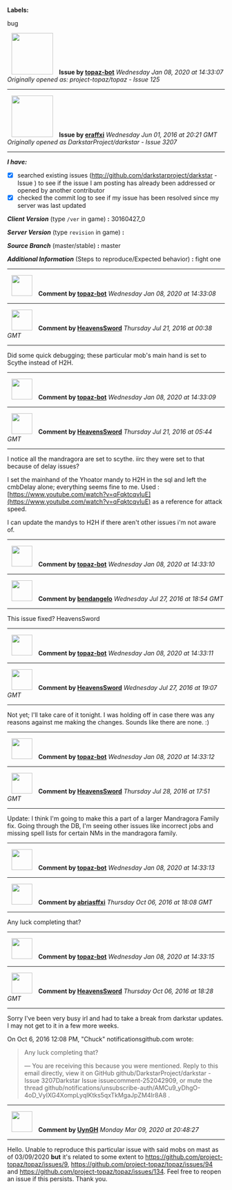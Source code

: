**Labels:**

bug



<a href="https://github.com/topaz-bot"><img src="https://avatars3.githubusercontent.com/u/59651103?v=4" width="96" height="96" hspace="10"></img></a> **Issue by [topaz-bot](https://github.com/topaz-bot)**
_Wednesday Jan 08, 2020 at 14:33:07_
_Originally opened as: project-topaz/topaz - Issue 125_

----

<a href="https://github.com/eraffxi"><img src="https://avatars1.githubusercontent.com/u/6442410?v=4"  width="96" height="96" hspace="10"></img></a> **Issue by [eraffxi](https://github.com/eraffxi)**
_Wednesday Jun 01, 2016 at 20:21 GMT_
_Originally opened as DarkstarProject/darkstar - Issue 3207_

----

**_I have:_**
- [x] searched existing issues (http://github.com/darkstarproject/darkstar - Issue ) to see if the issue I am posting has already been addressed or opened by another contributor
- [x] checked the commit log to see if my issue has been resolved since my server was last updated

<!-- Issues will be closed without being looked into if the following information is missing (unless its not applicable). -->

**_Client Version_** (type `/ver` in game) **:**
30160427_0

**_Server Version_** (type `revision` in game) **:**

**_Source Branch_** (master/stable) **:**
master

**_Additional Information_** (Steps to reproduce/Expected behavior) **:**
fight one




----
<a href="https://github.com/topaz-bot"><img src="https://avatars3.githubusercontent.com/u/59651103?v=4" width="48" height="48" hspace="10"></img></a> **Comment by [topaz-bot](https://github.com/topaz-bot)**
_Wednesday Jan 08, 2020 at 14:33:08_

----

<a href="https://github.com/HeavensSword"><img src="https://avatars0.githubusercontent.com/u/12627703?v=4"  width="48" height="48" hspace="10"></img></a> **Comment by [HeavensSword](https://github.com/HeavensSword)**
_Thursday Jul 21, 2016 at 00:38 GMT_

----

Did some quick debugging; these particular mob's main hand is set to Scythe instead of H2H.




----
<a href="https://github.com/topaz-bot"><img src="https://avatars3.githubusercontent.com/u/59651103?v=4" width="48" height="48" hspace="10"></img></a> **Comment by [topaz-bot](https://github.com/topaz-bot)**
_Wednesday Jan 08, 2020 at 14:33:09_

----

<a href="https://github.com/HeavensSword"><img src="https://avatars0.githubusercontent.com/u/12627703?v=4"  width="48" height="48" hspace="10"></img></a> **Comment by [HeavensSword](https://github.com/HeavensSword)**
_Thursday Jul 21, 2016 at 05:44 GMT_

----

I notice all the mandragora are set to scythe. iirc they were set to that because of delay issues?

I set the mainhand of the Yhoator mandy to H2H in the sql and left the cmbDelay alone; everything seems fine to me.
Used : [https://www.youtube.com/watch?v=qFqktcqvIuE](https://www.youtube.com/watch?v=qFqktcqvIuE) as a reference for attack speed.

I can update the mandys to H2H if there aren't other issues i'm not aware of.




----
<a href="https://github.com/topaz-bot"><img src="https://avatars3.githubusercontent.com/u/59651103?v=4" width="48" height="48" hspace="10"></img></a> **Comment by [topaz-bot](https://github.com/topaz-bot)**
_Wednesday Jan 08, 2020 at 14:33:10_

----

<a href="https://github.com/bendangelo"><img src="https://avatars3.githubusercontent.com/u/674090?v=4"  width="48" height="48" hspace="10"></img></a> **Comment by [bendangelo](https://github.com/bendangelo)**
_Wednesday Jul 27, 2016 at 18:54 GMT_

----

This issue fixed? HeavensSword 




----
<a href="https://github.com/topaz-bot"><img src="https://avatars3.githubusercontent.com/u/59651103?v=4" width="48" height="48" hspace="10"></img></a> **Comment by [topaz-bot](https://github.com/topaz-bot)**
_Wednesday Jan 08, 2020 at 14:33:11_

----

<a href="https://github.com/HeavensSword"><img src="https://avatars0.githubusercontent.com/u/12627703?v=4"  width="48" height="48" hspace="10"></img></a> **Comment by [HeavensSword](https://github.com/HeavensSword)**
_Wednesday Jul 27, 2016 at 19:07 GMT_

----

Not yet; I'll take care of it tonight. I was holding off in case there was any reasons against me making the changes. Sounds like there are none. :)




----
<a href="https://github.com/topaz-bot"><img src="https://avatars3.githubusercontent.com/u/59651103?v=4" width="48" height="48" hspace="10"></img></a> **Comment by [topaz-bot](https://github.com/topaz-bot)**
_Wednesday Jan 08, 2020 at 14:33:12_

----

<a href="https://github.com/HeavensSword"><img src="https://avatars0.githubusercontent.com/u/12627703?v=4"  width="48" height="48" hspace="10"></img></a> **Comment by [HeavensSword](https://github.com/HeavensSword)**
_Thursday Jul 28, 2016 at 17:51 GMT_

----

Update:
I think I'm going to make this a part of a larger Mandragora Family fix. Going through the DB, I'm seeing other issues like incorrect jobs and missing spell lists for certain NMs in the mandragora family.




----
<a href="https://github.com/topaz-bot"><img src="https://avatars3.githubusercontent.com/u/59651103?v=4" width="48" height="48" hspace="10"></img></a> **Comment by [topaz-bot](https://github.com/topaz-bot)**
_Wednesday Jan 08, 2020 at 14:33:13_

----

<a href="https://github.com/abriasffxi"><img src="https://avatars1.githubusercontent.com/u/20671885?v=4"  width="48" height="48" hspace="10"></img></a> **Comment by [abriasffxi](https://github.com/abriasffxi)**
_Thursday Oct 06, 2016 at 18:08 GMT_

----

Any luck completing that?




----
<a href="https://github.com/topaz-bot"><img src="https://avatars3.githubusercontent.com/u/59651103?v=4" width="48" height="48" hspace="10"></img></a> **Comment by [topaz-bot](https://github.com/topaz-bot)**
_Wednesday Jan 08, 2020 at 14:33:15_

----

<a href="https://github.com/HeavensSword"><img src="https://avatars0.githubusercontent.com/u/12627703?v=4"  width="48" height="48" hspace="10"></img></a> **Comment by [HeavensSword](https://github.com/HeavensSword)**
_Thursday Oct 06, 2016 at 18:28 GMT_

----

Sorry I've been very busy irl and had to take a break from darkstar
updates. I may not get to it in a few more weeks.

On Oct 6, 2016 12:08 PM, "Chuck" notificationsgithub.com wrote:

> Any luck completing that?
> 
> —
> You are receiving this because you were mentioned.
> Reply to this email directly, view it on GitHub
> github/DarkstarProject/darkstar - Issue 3207Darkstar Issue issuecomment-252042909,
> or mute the thread
> github/notifications/unsubscribe-auth/AMCu9_yDhgO-4oD_VyIXG4XompLyqIKtks5qxTkMgaJpZM4Ir8A8
> .




----
<a href="https://github.com/UynGH"><img src="https://avatars2.githubusercontent.com/u/40763842?v=4" width="48" height="48" hspace="10"></img></a> **Comment by [UynGH](https://github.com/UynGH)**
_Monday Mar 09, 2020 at 20:48:27_

----

Hello. Unable to reproduce this particular issue with said mobs on mast as of 03/09/2020 **but** it's related to some extent to https://github.com/project-topaz/topaz/issues/9, https://github.com/project-topaz/topaz/issues/94 and https://github.com/project-topaz/topaz/issues/134. Feel free to reopen an issue if this persists. Thank you.
